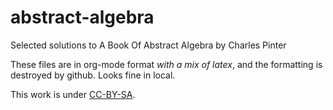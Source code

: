 # abstract-algebra
Selected solutions to A Book Of Abstract Algebra by Charles Pinter

These files are in org-mode format *with a mix of latex*, and the formatting is destroyed by github. Looks fine in local.

This work is under [CC-BY-SA](http://creativecommons.org/licenses/by-sa/4.0/).
